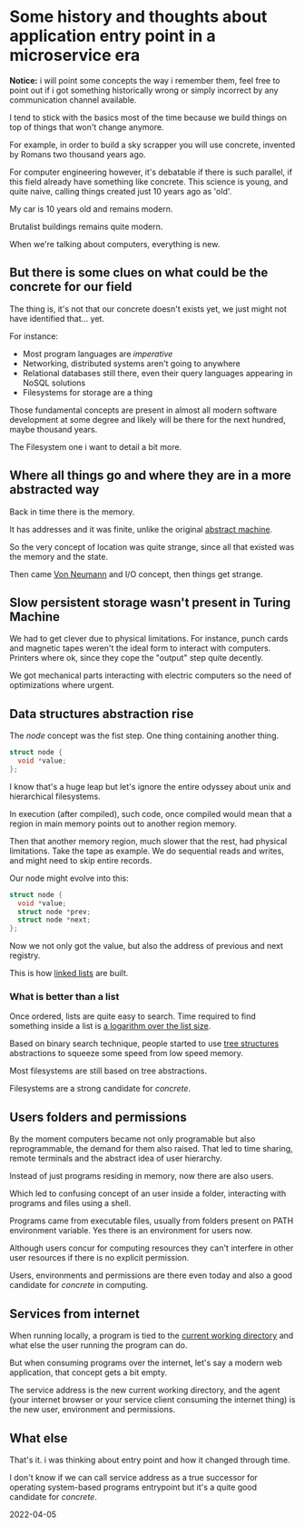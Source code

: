 # Some history and thoughts about application entry point in a microservice era

**Notice:** i will point some concepts the way i remember them, feel free to
point out if i got something historically wrong or simply incorrect by any
communication channel available.

I tend to stick with the basics most of the time because we build things on top
of things that won't change anymore.

For example, in order to build a sky scrapper you will use concrete, invented by
Romans two thousand years ago.

For computer engineering however, it's debatable if there is such parallel, if
this field already have something like concrete. This science is young, and
quite naive, calling things created just 10 years ago as 'old'.

My car is 10 years old and remains modern.

Brutalist buildings remains quite modern.

When we're talking about computers, everything is new.

## But there is some clues on what could be the concrete for our field

The thing is, it's not that our concrete doesn't exists yet, we just might not
have identified that... yet.

For instance:

- Most program languages are *imperative*
- Networking, distributed systems aren't going to anywhere
- Relational databases still there, even their query languages appearing in
  NoSQL solutions
- Filesystems for storage are a thing

Those fundamental concepts are present in almost all modern software development
at some degree and likely will be there for the next hundred, maybe thousand
years.

The Filesystem one i want to detail a bit more.

## Where all things go and where they are in a more abstracted way

Back in time there is the memory.

It has addresses and it was finite, unlike the original
[abstract machine](https://en.wikipedia.org/wiki/Turing_machine).

So the very concept of location was quite strange, since all that existed was
the memory and the state.

Then came [Von Neumann](https://en.wikipedia.org/wiki/Von_Neumann_architecture)
and I/O concept, then things get strange.

## Slow persistent storage wasn't present in Turing Machine

We had to get clever due to physical limitations. For instance, punch cards and
magnetic tapes weren't the ideal form to interact with computers. Printers where
ok, since they cope the "output" step quite decently.

We got mechanical parts interacting with electric computers so the need of
optimizations where urgent.

## Data structures abstraction rise

The *node* concept was the fist step. One thing containing another thing.

```c
struct node {
  void *value;
};
```

I know that's a huge leap but let's ignore the entire odyssey about unix and
hierarchical filesystems.

In execution (after compiled), such code, once compiled would mean that a region
in main memory points out to another region memory.

Then that another memory region, much slower that the rest, had physical
limitations. Take the tape as example. We do sequential reads and writes, and
might need to skip entire records.

Our node might evolve into this:

```c
struct node {
  void *value;
  struct node *prev;
  struct node *next;
};
```

Now we not only got the value, but also the address of previous and next
registry.

This is how [linked lists](https://en.wikipedia.org/wiki/Linked_list) are built.

### What is better than a list

Once ordered, lists are quite easy to search. Time required to find something
inside a list is
[a logarithm over the list size](https://en.wikipedia.org/wiki/Binary_search_algorithm).

Based on binary search technique, people started to use
[tree structures](https://en.wikipedia.org/wiki/B-tree) abstractions to squeeze
some speed from low speed memory.

Most filesystems are still based on tree abstractions.

Filesystems are a strong candidate for *concrete*.

## Users folders and permissions

By the moment computers became not only programable but also reprogrammable, the
demand for them also raised. That led to time sharing, remote terminals and the
abstract idea of user hierarchy.

Instead of just programs residing in memory, now there are also users.

Which led to confusing concept of an user inside a folder, interacting with
programs and files using a shell.

Programs came from executable files, usually from folders present on PATH
environment variable. Yes there is an environment for users now.

Although users concur for computing resources they can't interfere in other user
resources if there is no explicit permission.

Users, environments and permissions are there even today and also a good
candidate for *concrete* in computing.

## Services from internet

When running locally, a program is tied to the
[current working directory](https://en.wikipedia.org/wiki/Working_director) and
what else the user running the program can do.

But when consuming programs over the internet, let's say a modern web
application, that concept gets a bit empty.

The service address is the new current working directory, and the agent (your
internet browser or your service client consuming the internet thing) is the new
user, environment and permissions.

## What else

That's it. i was thinking about entry point and how it changed through time.

I don't know if we can call service address as a true successor for operating
system-based programs entrypoint but it's a quite good candidate for *concrete*.

2022-04-05
